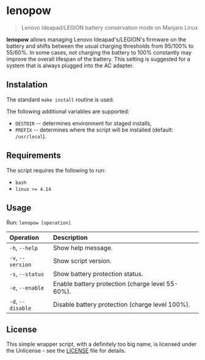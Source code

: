 # lenopow

> Lenovo Ideapad/LEGION battery conservation mode on Manjaro Linux

**lenopow** allows managing Lenovo Ideapad's/LEGION's firmware on the battery
and shifts between the usual charging thresholds from 95/100% to 55/60%.
In some cases, not charging the battery to 100% constantly may improve
the overall lifespan of the battery. This setting is suggested for a system
that is always plugged into the AC adapter.

## Instalation

The standard `make install` routine is used.

The following additional variables are supported:

- `DESTDIR` -- determines environment for staged installs,
- `PREFIX` -- determines where the script will be installed (default: `/usr/local`).

## Requirements

The script requires the following to run:

- `bash`
- `linux >= 4.14`

## Usage

Run: `lenopow [operation]`

| Operation         | Description                                      |
| :---------------- | :----------------------------------------------- |
| `-h`, `--help`    | Show help message.                               |
| `-v`, `--version` | Show script version.                             |
| `-s`, `--status`  | Show battery protection status.                  |
| `-e`, `--enable`  | Enable battery protection (charge level 55-60%). |
| `-d`, `--disable` | Disable battery protection (charge level 100%).  |

## License

This simple wrapper script, with a definitely too big name, is licensed under the Unlicense - see the [LICENSE](LICENSE) file for details.
